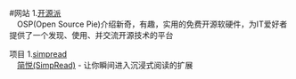 #网站
1.[开源派](http://osp.io/)  
　OSP(Open Source Pie)介绍新奇，有趣，实用的免费开源软硬件，为IT爱好者提供了一个发现、使用、并交流开源技术的平台






项目
1.[simpread](https://github.com/Kenshin/simpread)  
　[简悦(SimpRead)](http://ksria.com/simpread/) - 让你瞬间进入沉浸式阅读的扩展